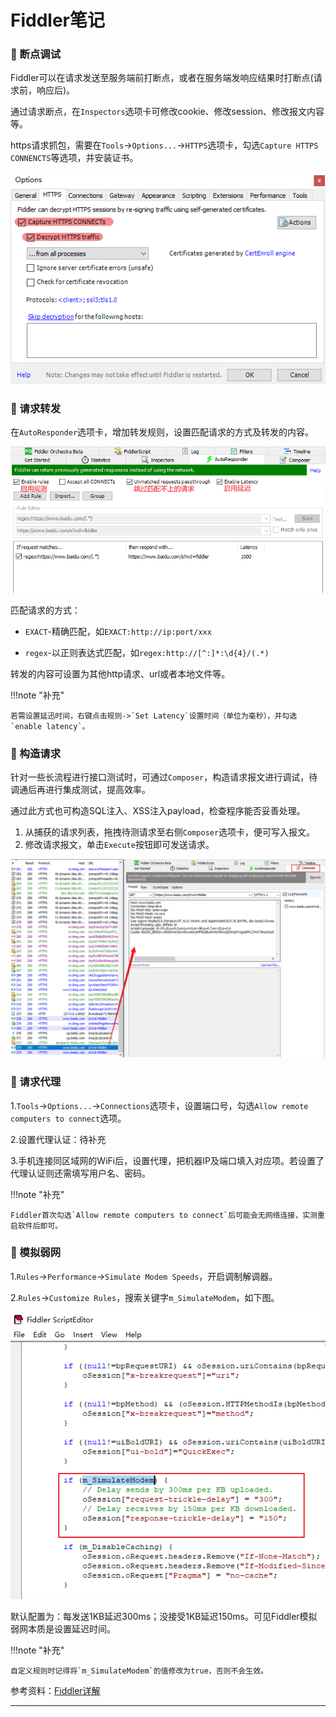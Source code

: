 # Fiddler笔记

### 🚁 断点调试

Fiddler可以在请求发送至服务端前打断点，或者在服务端发响应结果时打断点(请求前，响应后)。

通过请求断点，在`Inspectors`选项卡可修改cookie、修改session、修改报文内容等。

https请求抓包，需要在`Tools`->`Options...`->`HTTPS`选项卡，勾选`Capture HTTPS CONNENCTS`等选项，并安装证书。

![img.png](image/https.png)

### 🚁 请求转发

在`AutoResponder`选项卡，增加转发规则，设置匹配请求的方式及转发的内容。

![img.png](image/AutoResponder.png)

匹配请求的方式：

*  `EXACT`-精确匹配，如`EXACT:http://ip:port/xxx`

*  `regex`-以正则表达式匹配，如`regex:http://[^:]*:\d{4}/(.*)`

转发的内容可设置为其他http请求、url或者本地文件等。

!!!note "补充"

	若需设置延迅时间，右键点击规则->`Set Latency`设置时间（单位为毫秒），并勾选`enable latency`。

### 🚁 构造请求

针对一些长流程进行接口测试时，可通过`Composer`，构造请求报文进行调试，待调通后再进行集成测试，提高效率。

通过此方式也可构造SQL注入、XSS注入payload，检查程序能否妥善处理。

1. 从捕获的请求列表，拖拽待测请求至右侧`Composer`选项卡，便可写入报文。
2. 修改请求报文，单击`Execute`按钮即可发送请求。

![img.png](image/Composer.png)

### 🚁 请求代理

1.`Tools`->`Options...`->`Connections`选项卡，设置端口号，勾选`Allow remote computers to connect`选项。

2.设置代理认证：待补充

3.手机连接同区域网的WiFi后，设置代理，把机器IP及端口填入对应项。若设置了代理认证则还需填写用户名、密码。

!!!note "补充"

    Fiddler首次勾选`Allow remote computers to connect`后可能会无网络连接，实测重启软件后即可。

### 🚁 模拟弱网

1.`Rules`->`Performance`->`Simulate Modem Speeds`，开启调制解调器。

2.`Rules`->`Customize Rules`，搜索关键字`m_SimulateModem`，如下图。

![img.png](image/m_SimulateModem.png)

默认配置为：每发送1KB延迟300ms；没接受1KB延迟150ms。可见Fiddler模拟弱网本质是设置延迟时间。

!!!note "补充"

    自定义规则时记得将`m_SimulateModem`的值修改为true，否则不会生效。

参考资料：[Fiddler详解](https://www.cnblogs.com/cty136/p/11479142.html)

---
